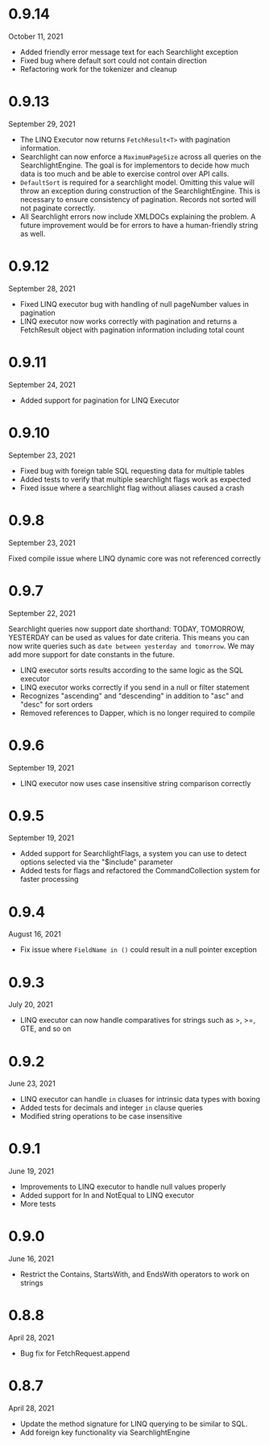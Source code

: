 # 0.9.14
October 11, 2021

* Added friendly error message text for each Searchlight exception
* Fixed bug where default sort could not contain direction
* Refactoring work for the tokenizer and cleanup

# 0.9.13
September 29, 2021

* The LINQ Executor now returns `FetchResult<T>` with pagination information.
* Searchlight can now enforce a `MaximumPageSize` across all queries on the SearchlightEngine.  The goal is for implementors to decide how much data is too much
and be able to exercise control over API calls.
* `DefaultSort` is required for a searchlight model.  Omitting this value will throw an exception during construction of the SearchlightEngine.
This is necessary to ensure consistency of pagination.  Records not sorted will not paginate correctly.
* All Searchlight errors now include XMLDOCs explaining the problem.  A future improvement would be for errors to have a human-friendly string as well.

# 0.9.12
September 28, 2021

* Fixed LINQ executor bug with handling of null pageNumber values in pagination
* LINQ executor now works correctly with pagination and returns a FetchResult object with pagination information including total count

# 0.9.11
September 24, 2021

* Added support for pagination for LINQ Executor

# 0.9.10
September 23, 2021

* Fixed bug with foreign table SQL requesting data for multiple tables
* Added tests to verify that multiple searchlight flags work as expected
* Fixed issue where a searchlight flag without aliases caused a crash

# 0.9.8
September 23, 2021

Fixed compile issue where LINQ dynamic core was not referenced correctly

# 0.9.7
September 22, 2021

Searchlight queries now support date shorthand: TODAY, TOMORROW, YESTERDAY can be used as values for date criteria.
This means you can now write queries such as `date between yesterday and tomorrow`.  We may add more support for
date constants in the future.

* LINQ executor sorts results according to the same logic as the SQL executor
* LINQ executor works correctly if you send in a null or filter statement
* Recognizes "ascending" and "descending" in addition to "asc" and "desc" for sort orders
* Removed references to Dapper, which is no longer required to compile

# 0.9.6
September 19, 2021

* LINQ executor now uses case insensitive string comparison correctly

# 0.9.5
September 19, 2021

* Added support for SearchlightFlags, a system you can use to detect options selected via the "$include" parameter
* Added tests for flags and refactored the CommandCollection system for faster processing

# 0.9.4
August 16, 2021

* Fix issue where `FieldName in ()` could result in a null pointer exception

# 0.9.3
July 20, 2021

* LINQ executor can now handle comparatives for strings such as >, >=, GTE, and so on

# 0.9.2 
June 23, 2021

* LINQ executor can handle `in` cluases for intrinsic data types with boxing
* Added tests for decimals and integer `in` clause queries
* Modified string operations to be case insensitive

# 0.9.1 
June 19, 2021

* Improvements to LINQ executor to handle null values properly
* Added support for In and NotEqual to LINQ executor
* More tests

# 0.9.0
June 16, 2021

* Restrict the Contains, StartsWith, and EndsWith operators to work on strings

# 0.8.8
April 28, 2021

* Bug fix for FetchRequest.append

# 0.8.7 
April 28, 2021

* Update the method signature for LINQ querying to be similar to SQL.
* Add foreign key functionality via SearchlightEngine